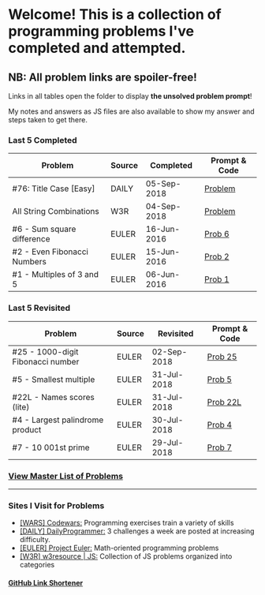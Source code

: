 # Welcome! This is a collection of programming problems I've completed and attempted.

## NB: All problem links are spoiler-free!

Links in all tables open the folder to display **the unsolved problem prompt**!

My notes and answers as JS files are also available to show my answer and steps taken to get there.

### Last 5 Completed

| Problem                     | Source | Completed   | Prompt & Code                   |
| --------------------------- | ------ | ----------- | ------------------------------- |
| #76: Title Case [Easy]      | DAILY  | 05-Sep-2018 | [Problem](https://git.io/fAREH) |
| All String Combinations     | W3R    | 04-Sep-2018 | [Problem](https://git.io/fARtq) |
| #6 - Sum square difference  | EULER  | 16-Jun-2016 | [Prob 6](https://git.io/fARtl)  |
| #2 - Even Fibonacci Numbers | EULER  | 15-Jun-2016 | [Prob 2](https://git.io/fARtC)  |
| #1 - Multiples of 3 and 5   | EULER  | 06-Jun-2016 | [Prob 1](https://git.io/fARtG)  |

### Last 5 Revisited

| Problem                           | Source | Revisited   | Prompt & Code                    |
| --------------------------------- | ------ | ----------- | -------------------------------- |
| #25 - 1000-digit Fibonacci number | EULER  | 02-Sep-2018 | [Prob 25](https://git.io/fARt7)  |
| #5 - Smallest multiple            | EULER  | 31-Jul-2018 | [Prob 5](https://git.io/fARtX)   |
| #22L - Names scores (lite)        | EULER  | 31-Jul-2018 | [Prob 22L](https://git.io/fARtH) |
| #4 - Largest palindrome product   | EULER  | 30-Jul-2018 | [Prob 4](https://git.io/fARt6)   |
| #7 - 10 001st prime               | EULER  | 29-Jul-2018 | [Prob 7](https://git.io/fARtM)   |

### [View Master List of Problems](https://git.io/fARuO)

---

### Sites I Visit for Problems

- [[WARS] Codewars:](https://www.codewars.com/) Programming exercises train a variety of skills
- [[DAILY] DailyProgrammer:](https://www.reddit.com/r/dailyprogrammer) 3 challenges a week are posted at increasing difficulty.
- [[EULER] Project Euler:](https://projecteuler.net/archives) Math-oriented programming problems
- [[W3R] w3resource | JS:](https://projecteuler.net/archives) Collection of JS problems organized into categories

#### [GitHub Link Shortener](https://git.io/)
